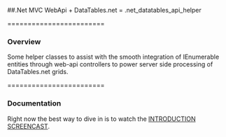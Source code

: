 ##.Net MVC WebApi + DataTables.net = .net_datatables_api_helper

========================
### Overview

Some helper classes to assist with the smooth integration of IEnumerable entities through web-api controllers to power server side processing of DataTables.net grids. 

========================

### Documentation

Right now the best way to dive in is to watch the [INTRODUCTION SCREENCAST](http://www.screencast.com/t/BDuto43iJ "DataTables.net MVC Helpers Intro").
